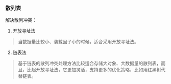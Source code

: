 ### 散列表


解决散列冲突：
1. 开放寻址法
> 当数据量比较小、装载因子小的时候，适合采用开放寻址法。
2. 链表法
> 基于链表的散列冲突处理方法比较适合存储大对象、大数据量的散列表，而且，比起开放寻址法，它更加灵活，支持更多的优化策略，比如用红黑树代替链表。